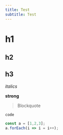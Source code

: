 ```yaml
---
title: Test
subtitle: Test
---
```

# h1

## h2

## h3

*italics*

**strong**

> Blockquote

``code``

```JavaScript
const a = [1,2,3];
a.forEach(i => i = i++);
```
